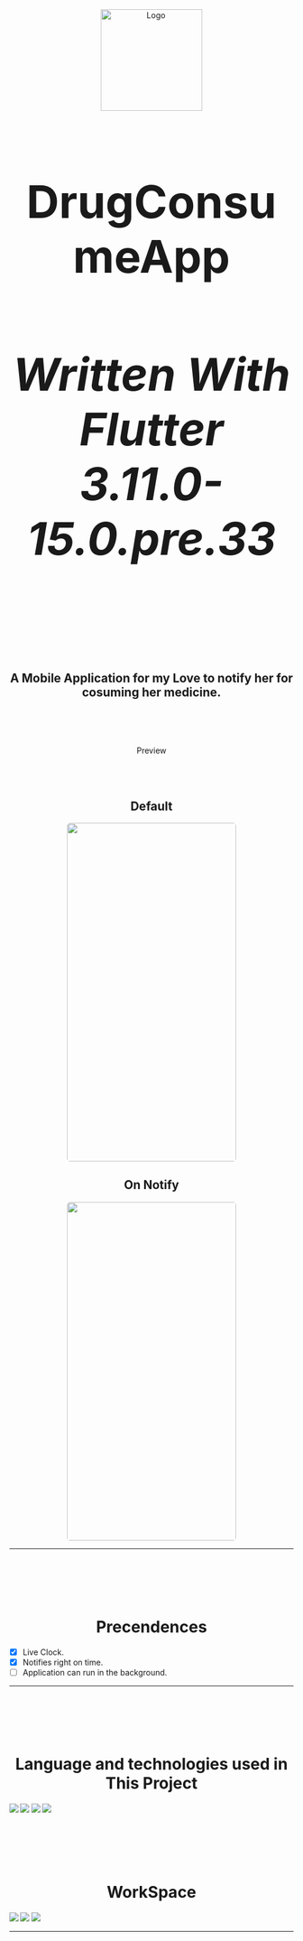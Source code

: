 <div align="center">
  <a href="https://github.com/shervinbdndev/DrugConsumeApp/blob/master/assets/picture/pill.png">
    <img src="https://github.com/shervinbdndev/DrugConsumeApp/blob/master/assets/picture/pill.png" alt="Logo" width="180">
  </a>
  <h1 align='center' style="font-size:5rem"><b>DrugConsumeApp</b></h1>
  <h4 align='center' style="font-size:5rem"><i>Written With Flutter 3.11.0-15.0.pre.33</i></h4>

</div>
<br><br><br>
<h2 align='center'>
    A Mobile Application for my Love to notify her for cosuming her medicine.
</h2>

<br><br><br>
<div align='center'>
    <p>Preview</p>
    <br><br>
    <h2>Default</h2>
    <img style='border-radius:5px' src="https://github.com/shervinbdndev/DrugConsumeApp/blob/master/images/bm1.png" width="300px" height="600px"></img>
    <h2>On Notify</h2>
    <img style='border-radius:5px' src="https://github.com/shervinbdndev/DrugConsumeApp/blob/master/images/bm2.png" width="300px" height="600px"></img>
</div>
<hr>

<br><br><br><br>

<h1 align='center'><b>Precendences</b></h1>

- [x] Live Clock.
- [x] Notifies right on time.
- [ ] Application can run in the background.

<hr>
<br><br><br><br>
<h1 align='center'><b>Language and technologies used in This Project</h1>
<img src="https://img.shields.io/badge/Flutter-%2302569B.svg?style=for-the-badge&logo=Flutter&logoColor=white"></img>
<img src="https://img.shields.io/badge/MUI-%230081CB.svg?style=for-the-badge&logo=mui&logoColor=white"></img>
<img src="https://img.shields.io/badge/Visual_Studio_Code-0078D4?style=for-the-badge&logo=visual%20studio%20code&logoColor=white"></img>
<img src="https://img.shields.io/badge/GitHub-100000?style=for-the-badge&logo=github&logoColor=white"></img>


<br><br><br><br>
<h1 align='center'><b>WorkSpace</h1>
<img src="https://img.shields.io/badge/Intel-Core_i5_10700K-0071C5?style=for-the-badge&logo=intel&logoColor=white"></img>
<img src="https://img.shields.io/badge/NVIDIA-RTX2060 OC-76B900?style=for-the-badge&logo=nvidia&logoColor=white"></img>
<img src="https://img.shields.io/badge/Windows-0078D6?style=for-the-badge&logo=windows&logoColor=white"></img>
<hr>